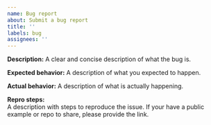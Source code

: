 ```yaml
---
name: Bug report
about: Submit a bug report
title: ''
labels: bug
assignees: ''
---
```


**Description:** A clear and concise description of what the bug is.

**Expected behavior:** A description of what you expected to happen.

**Actual behavior:** A description of what is actually happening.

**Repro steps:**  
A description with steps to reproduce the issue. If your have a public example or repo to share, please provide the link.
